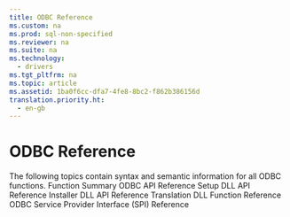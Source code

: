 ```yaml
---
title: ODBC Reference
ms.custom: na
ms.prod: sql-non-specified
ms.reviewer: na
ms.suite: na
ms.technology: 
  - drivers
ms.tgt_pltfrm: na
ms.topic: article
ms.assetid: 1ba0f6cc-dfa7-4fe8-8bc2-f862b386156d
translation.priority.ht: 
  - en-gb
---
```

# ODBC Reference
<?xml version="1.0" encoding="utf-8"?>
<developerOrientationDocument xmlns="http://ddue.schemas.microsoft.com/authoring/2003/5" xmlns:xlink="http://www.w3.org/1999/xlink" xmlns:xsi="http://www.w3.org/2001/XMLSchema-instance" xsi:schemaLocation="http://ddue.schemas.microsoft.com/authoring/2003/5 http://dduestorage.blob.core.windows.net/ddueschema/developer.xsd">
  <introduction>
    <para>The following topics contain syntax and semantic information for all ODBC functions. </para>
    <list class="bullet">
      <listItem>
        <para>
          <legacyLink xlink:href="e7fc96e3-3f16-4799-b70f-49febed53a44">Function Summary</legacyLink>
        </para>
      </listItem>
      <listItem>
        <para>
          <legacyLink xlink:href="b7a49774-f458-44ce-9a04-a0457501405b">ODBC API Reference</legacyLink>
        </para>
      </listItem>
      <listItem>
        <para>
          <legacyLink xlink:href="f9d03f17-1c0d-4e7c-9c04-8c316e07ef25">Setup DLL API Reference</legacyLink>
        </para>
      </listItem>
      <listItem>
        <para>
          <legacyLink xlink:href="47fcadc3-f102-4989-9ee7-a1c65233142a">Installer DLL API Reference</legacyLink>
        </para>
      </listItem>
      <listItem>
        <para>
          <legacyLink xlink:href="69033376-c315-4f52-8ee5-f23f07694bf8">Translation DLL Function Reference</legacyLink>
        </para>
      </listItem>
      <listItem>
        <para>
          <legacyLink xlink:href="cdeffb4a-f344-4abe-97f3-be2ede1c8e59">ODBC Service Provider Interface (SPI) Reference</legacyLink>
        </para>
      </listItem>
    </list>
  </introduction>
  <relatedTopics />
</developerOrientationDocument>